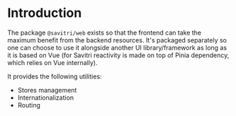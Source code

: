 # Introduction

The package `@savitri/web` exists so that the frontend can take the maximum benefit from the backend resources. It's packaged separately so one can choose to use it alongside another UI library/framework as long as it is based on Vue (for Savitri reactivity is made on top of Pinia dependency, which relies on Vue internally).

It provides the following utilities:

- Stores management
- Internationalization
- Routing
